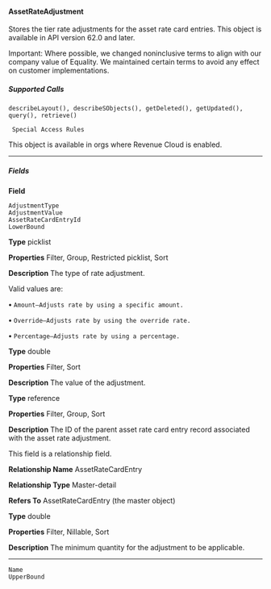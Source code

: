 #### AssetRateAdjustment

Stores the tier rate adjustments for the asset rate card entries. This object is available in API version 62.0 and later.

Important: Where possible, we changed noninclusive terms to align with our company value of Equality. We maintained certain
terms to avoid any effect on customer implementations.

##### Supported Calls
```
describeLayout(), describeSObjects(), getDeleted(), getUpdated(), query(), retrieve()

 Special Access Rules

```
This object is available in orgs where Revenue Cloud is enabled.


-----

##### Fields

**Field**
```
AdjustmentType
AdjustmentValue
AssetRateCardEntryId
LowerBound

```

**Type**
picklist

**Properties**
Filter, Group, Restricted picklist, Sort

**Description**
The type of rate adjustment.

Valid values are:

**•** `Amount—Adjusts rate by using a specific amount.`

**•** `Override—Adjusts rate by using the override rate.`

**•** `Percentage—Adjusts rate by using a percentage.`

**Type**
double

**Properties**
Filter, Sort

**Description**
The value of the adjustment.

**Type**
reference

**Properties**
Filter, Group, Sort

**Description**
The ID of the parent asset rate card entry record associated with the asset rate adjustment.

This field is a relationship field.

**Relationship Name**
AssetRateCardEntry

**Relationship Type**
Master-detail

**Refers To**
AssetRateCardEntry (the master object)

**Type**
double

**Properties**
Filter, Nillable, Sort

**Description**
The minimum quantity for the adjustment to be applicable.


-----

```
Name
UpperBound
